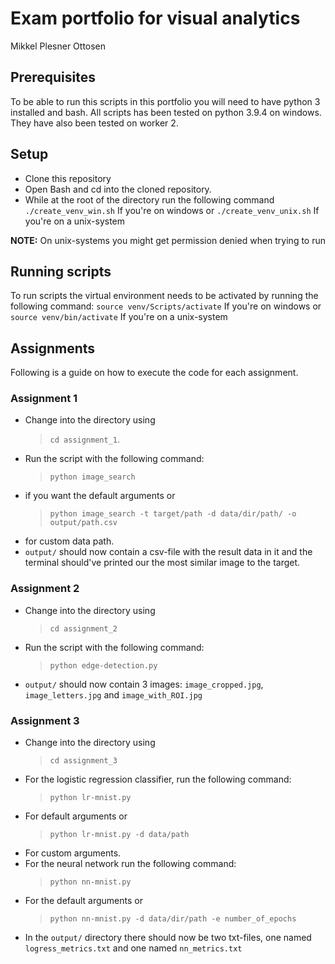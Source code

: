 # Exam portfolio for visual analytics

Mikkel Plesner Ottosen

## Prerequisites

To be able to run this scripts in this portfolio you will need to have python 3 installed and bash. All scripts has been tested on python 3.9.4 on windows. They have also been tested on worker 2.

## Setup

- Clone this repository
- Open Bash and cd into the cloned repository.
- While at the root of the directory run the following command
  `./create_venv_win.sh`
  If you're on windows or
  `./create_venv_unix.sh`
  If you're on a unix-system

**NOTE:** On unix-systems you might get permission denied when trying to run

## Running scripts

To run scripts the virtual environment needs to be activated by running the following command:
`source venv/Scripts/activate`
If you're on windows or
`source venv/bin/activate`
If you're on a unix-system

## Assignments

Following is a guide on how to execute the code for each assignment.

### Assignment 1

- Change into the directory using
  > `cd assignment_1`.
- Run the script with the following command:
  > `python image_search`
- if you want the default arguments
  or
  > `python image_search -t target/path -d data/dir/path/ -o output/path.csv`
- for custom data path.
- `output/` should now contain a csv-file with the result data in it and the terminal should've printed our the most similar image to the target.

### Assignment 2

- Change into the directory using
  > `cd assignment_2`
- Run the script with the following command:
  > `python edge-detection.py`
- `output/` should now contain 3 images: `image_cropped.jpg`, `image_letters.jpg` and `image_with_ROI.jpg`

### Assignment 3

- Change into the directory using
  > `cd assignment_3`
- For the logistic regression classifier, run the following command:
  > `python lr-mnist.py`
- For default arguments or
  > `python lr-mnist.py -d data/path`
- For custom arguments.
- For the neural network run the following command:
  > `python nn-mnist.py`
- For the default arguments or
  > `python nn-mnist.py -d data/dir/path -e number_of_epochs`
- In the `output/` directory there should now be two txt-files, one named `logress_metrics.txt` and one named `nn_metrics.txt`
